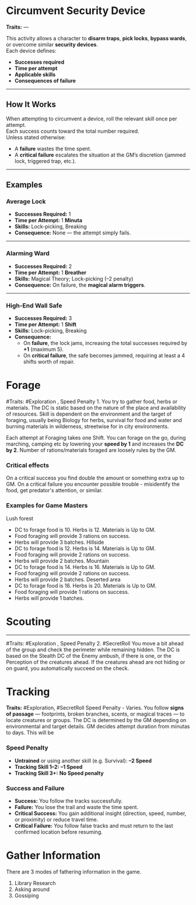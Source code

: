 # **Circumvent Security Device**

**Traits:** —

This activity allows a character to **disarm traps**, **pick locks**, **bypass wards**, or overcome similar **security devices**.  
Each device defines:
- **Successes required**
- **Time per attempt**
- **Applicable skills**    
- **Consequences of failure**
---
## **How It Works**
When attempting to circumvent a device, roll the relevant skill once per attempt.  
Each success counts toward the total number required.  
Unless stated otherwise:
- A **failure** wastes the time spent.
- A **critical failure** escalates the situation at the GM’s discretion (jammed lock, triggered trap, etc.).
---
## **Examples**
### **Average Lock**
- **Successes Required:** 1
- **Time per Attempt:** 1 **Minuta**
- **Skills:** Lock-picking, Breaking
- **Consequence:** None — the attempt simply fails.
---
### **Alarming Ward**

- **Successes Required:** 2
- **Time per Attempt:** 1 **Breather**
- **Skills:** Magical Theory; Lock-picking (–2 penalty)
- **Consequence:** On failure, the **magical alarm triggers**.
---
### **High-End Wall Safe**
- **Successes Required:** 3   
- **Time per Attempt:** 1 **Shift**   
- **Skills:** Lock-picking, Breaking
- **Consequence:**
    - On **failure**, the lock jams, increasing the total successes required by **+1** (maximum 5).
    - On **critical failure**, the safe becomes jammed, requiring at least a 4 shifts worth of repair.
# Forage
#Traits: #Exploration , Speed Penalty 1.
You try to gather food, herbs or materials. 
The DC is static based on the nature of the place and availability of resources. Skill is dependent on the environment and the target of foraging, usually being Biology for herbs, survival for food and water and burning materials in wilderness, streetwise for in city environments.

Each attempt at Foraging takes one Shift. 
You can forage on the go, during marching, camping etc by lowering your **speed by 1** and increases the **DC by 2**. 
Number of rations/materials foraged are loosely rules by the GM.
### Critical effects
On a critical success you find double the amount or something extra up to GM.
On a critical failure you encounter possible trouble - misidentify the food, get predator's attention, or similar.

### Examples for Game Masters
Lush forest 
* DC to forage  food is 10. Herbs is 12. Materials is Up to GM.
* Food foraging will provide 3 rations on success.
* Herbs will provide 3 batches.
Hillside 
* DC to forage  food is 12. Herbs is 14. Materials is Up to GM.
* Food foraging will provide 2 rations on success.
* Herbs will provide 2 batches.
Mountain
* DC to forage  food is 14. Herbs is 16. Materials is Up to GM.
* Food foraging will provide 2 rations on success.
* Herbs will provide 2 batches.
Deserted area
* DC to forage  food is 16. Herbs is 20. Materials is Up to GM.
* Food foraging will provide 1 rations on success.
* Herbs will provide 1 batches.

 

# Scouting
****
#Traits: #Exploration , Speed Penalty 2. #SecretRoll
You move a bit ahead of the group and check the perimeter while remaining hidden.
The DC is based on the Stealth DC of the Enemy ambush, if there is one, or the Perception of the creatures ahead. If the creatures ahead are not hiding or on guard, you automatically succeed on the check.


# **Tracking**

**Traits:** #Exploration, #SecretRoll   Speed Penalty - Varies. 
You follow **signs of passage** — footprints, broken branches, scents, or magical traces — to locate creatures or groups. The DC is determined by the GM depending on environmental and target details. 
GM decides attempt duration from minutas to days. This will be 

### **Speed Penalty**
- **Untrained** or using another skill (e.g. Survival): **–2 Speed**
- **Tracking Skill 1–2:** **–1 Speed**
- **Tracking Skill 3+:** **No Speed penalty**
### **Success and Failure**

- **Success:** You follow the tracks successfully.
- **Failure:** You lose the trail and waste the time spent.
- **Critical Success:** You gain additional insight (direction, speed, number, or proximity) or reduce travel time.
- **Critical Failure:** You follow false tracks and must return to the last confirmed location before resuming.
# Gather Information 
There are 3 modes of fathering information in the game.
1. Library Research  
2. Asking around
3. Gossiping
